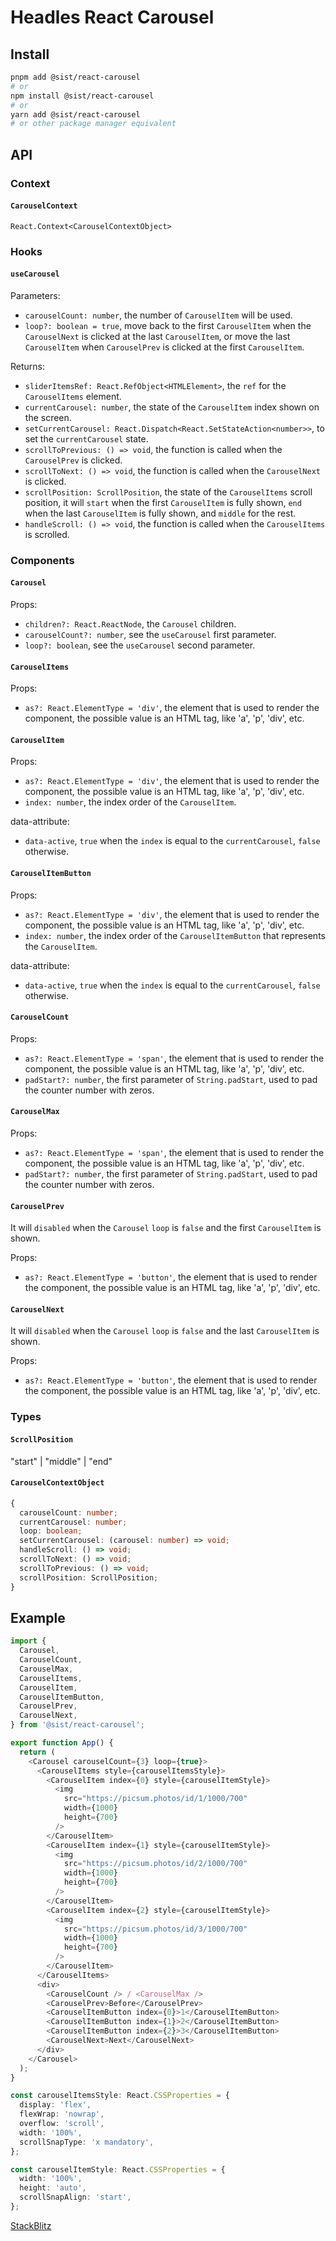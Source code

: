 # Headles React Carousel

## Install

```bash
pnpm add @sist/react-carousel
# or
npm install @sist/react-carousel
# or
yarn add @sist/react-carousel
# or other package manager equivalent
```

## API

### Context

#### `CarouselContext`

`React.Context<CarouselContextObject>`

### Hooks

#### `useCarousel`

Parameters:

- `carouselCount: number`, the number of `CarouselItem` will be used.
- `loop?: boolean = true`, move back to the first `CarouselItem` when the `CarouselNext` is clicked at the last `CarouselItem`, or move the last `CarouselItem` when `CarouselPrev` is clicked at the first `CarouselItem`.

Returns:

- `sliderItemsRef: React.RefObject<HTMLElement>`, the `ref` for the `CarouselItems` element.
- `currentCarousel: number`, the state of the `CarouselItem` index shown on the screen.
- `setCurrentCarousel: React.Dispatch<React.SetStateAction<number>>`, to set the `currentCarousel` state.
- `scrollToPrevious: () => void`, the function is called when the `CarouselPrev` is clicked.
- `scrollToNext: () => void`, the function is called when the `CarouselNext` is clicked.
- `scrollPosition: ScrollPosition`, the state of the `CarouselItems` scroll position, it will `start` when the first `CarouselItem` is fully shown, `end` when the last `CarouselItem` is fully shown, and `middle` for the rest.
- `handleScroll: () => void`, the function is called when the `CarouselItems` is scrolled.

### Components

#### `Carousel`

Props:

- `children?: React.ReactNode`, the `Carousel` children.
- `carouselCount?: number`, see the `useCarousel` first parameter.
- `loop?: boolean`, see the `useCarousel` second parameter.

#### `CarouselItems`

Props:

- `as?: React.ElementType = 'div'`, the element that is used to render the component, the possible value is an HTML tag, like 'a', 'p', 'div', etc.

#### `CarouselItem`

Props:

- `as?: React.ElementType = 'div'`, the element that is used to render the component, the possible value is an HTML tag, like 'a', 'p', 'div', etc.
- `index: number`, the index order of the `CarouselItem`.

data-attribute:

- `data-active`, `true` when the `index` is equal to the `currentCarousel`, `false` otherwise.

#### `CarouselItemButton`

Props:

- `as?: React.ElementType = 'div'`, the element that is used to render the component, the possible value is an HTML tag, like 'a', 'p', 'div', etc.
- `index: number`, the index order of the `CarouselItemButton` that represents the `CarouselItem`.

data-attribute:

- `data-active`, `true` when the `index` is equal to the `currentCarousel`, `false` otherwise.

#### `CarouselCount`

Props:

- `as?: React.ElementType = 'span'`, the element that is used to render the component, the possible value is an HTML tag, like 'a', 'p', 'div', etc.
- `padStart?: number`, the first parameter of `String.padStart`, used to pad the counter number with zeros.

#### `CarouselMax`

Props:

- `as?: React.ElementType = 'span'`, the element that is used to render the component, the possible value is an HTML tag, like 'a', 'p', 'div', etc.
- `padStart?: number`, the first parameter of `String.padStart`, used to pad the counter number with zeros.

#### `CarouselPrev`

It will `disabled` when the `Carousel` `loop` is `false` and the first `CarouselItem` is shown.

Props:

- `as?: React.ElementType = 'button'`, the element that is used to render the component, the possible value is an HTML tag, like 'a', 'p', 'div', etc.

#### `CarouselNext`

It will `disabled` when the `Carousel` `loop` is `false` and the last `CarouselItem` is shown.

Props:

- `as?: React.ElementType = 'button'`, the element that is used to render the component, the possible value is an HTML tag, like 'a', 'p', 'div', etc.

### Types

#### `ScrollPosition`

"start" | "middle" | "end"

#### `CarouselContextObject`

```ts
{
  carouselCount: number;
  currentCarousel: number;
  loop: boolean;
  setCurrentCarousel: (carousel: number) => void;
  handleScroll: () => void;
  scrollToNext: () => void;
  scrollToPrevious: () => void;
  scrollPosition: ScrollPosition;
}
```

## Example

```ts
import {
  Carousel,
  CarouselCount,
  CarouselMax,
  CarouselItems,
  CarouselItem,
  CarouselItemButton,
  CarouselPrev,
  CarouselNext,
} from '@sist/react-carousel';

export function App() {
  return (
    <Carousel carouselCount={3} loop={true}>
      <CarouselItems style={carouselItemsStyle}>
        <CarouselItem index={0} style={carouselItemStyle}>
          <img
            src="https://picsum.photos/id/1/1000/700"
            width={1000}
            height={700}
          />
        </CarouselItem>
        <CarouselItem index={1} style={carouselItemStyle}>
          <img
            src="https://picsum.photos/id/2/1000/700"
            width={1000}
            height={700}
          />
        </CarouselItem>
        <CarouselItem index={2} style={carouselItemStyle}>
          <img
            src="https://picsum.photos/id/3/1000/700"
            width={1000}
            height={700}
          />
        </CarouselItem>
      </CarouselItems>
      <div>
        <CarouselCount /> / <CarouselMax />
        <CarouselPrev>Before</CarouselPrev>
        <CarouselItemButton index={0}>1</CarouselItemButton>
        <CarouselItemButton index={1}>2</CarouselItemButton>
        <CarouselItemButton index={2}>3</CarouselItemButton>
        <CarouselNext>Next</CarouselNext>
      </div>
    </Carousel>
  );
}

const carouselItemsStyle: React.CSSProperties = {
  display: 'flex',
  flexWrap: 'nowrap',
  overflow: 'scroll',
  width: '100%',
  scrollSnapType: 'x mandatory',
};

const carouselItemStyle: React.CSSProperties = {
  width: '100%',
  height: 'auto',
  scrollSnapAlign: 'start',
};
```

[StackBlitz](https://stackblitz.com/edit/vitejs-vite-1yyfzgrz)
